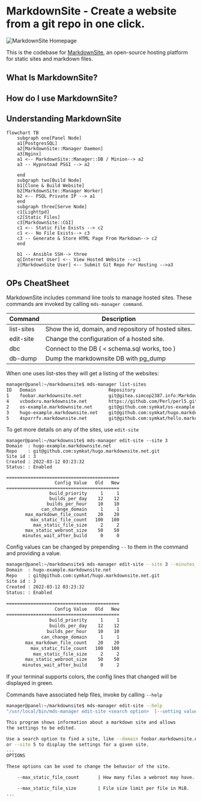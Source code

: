 # MarkdownSite - Create a website from a git repo in one click.

![MarkdownSite Homepage](https://markdownsite.com/img/markdownsite.jpg)

This is the codebase for [MarkdownSite](https://markdownsite.com/), an open-source hosting platform for static sites and markdown files.

## What Is MarkdownSite?



## How do I use MarkdownSite?



## Understanding MarkdownSite

```mermaid
flowchart TB
    subgraph one[Panel Node]
    a1[PostgresSQL]
    a2[MarkdownSite::Manager Daemon]
    a3[Nginx]
    a1 <-- MarkdownSite::Manager::DB / Minion--> a2
    a3 -- Hypnotoad PSGI --> a2

    end
    subgraph two[Build Node]
    b1[Clone & Build Website]
    b2[MarkdownSite::Manager Worker]
    b2 <-- PSQL Private IP --> a1
    end
    subgraph three[Serve Node]
    c1[Lighttpd]
    c2[Static Files]
    c3[MarkdownSite::CGI]
    c1 <-- Static File Exists --> c2
    c1 <-- No File Exists--> c3
    c3 -- Generate & Store HTML Page From Markdown--> c2  
    end

    b1 -- Ansible SSH--> three
    q[Internet User] <-- View Hosted Website -->c1
    z[MarkdownSite User] <-- Submit Git Repo For Hosting -->a3
```


## OPs CheatSheet

MarkdownSite includes command line tools to manage hosted sites.  These commands are invoked by calling `mds-manager command`.

| Command    | Description                                          |
| ---------- | ---------------------------------------------------- |
| list-sites | Show the id, domain, and repository of hosted sites. |
| edit-site  | Change the configuration of a hosted site.           |
| dbc        | Connect to the DB ( < schema.sql works, too )        |
| db-dump    | Dump the markdownsite DB with pg\_dump               |


When one uses list-stes they will get a listing of the websites:

```bash
manager@panel:~/markdownsite$ mds-manager list-sites
ID   Domain                           Repository
1    foobar.markdownsite.net          git@gitea.simcop2387.info:MarkdownSite/foobar.markdownsite.net.git
4    vcbodxru.markdownsite.net        https://github.com/Perl/perl5.git
2    os-example.markdownsite.net      git@github.com:symkat/os-example.markdownsite.com.git
3    hugo-example.markdownsite.net    git@github.com:symkat/hugo.markdownsite.net.git
5    4spxrrfv.markdownsite.net        git@github.com:symkat/hello.markdownsite.net.git
```

To get more details on any of the sites, use `edit-site`

```
manager@panel:~/markdownsite$ mds-manager edit-site --site 3
Domain  : hugo-example.markdownsite.net
Repo    : git@github.com:symkat/hugo.markdownsite.net.git
Site id : 3
Created : 2022-03-12 03:23:32
Status: : Enabled

==========================================
                  Config Value   Old   New
==========================================
                build_priority     1     1
                builds_per_day    12    12
               builds_per_hour    10    10
             can_change_domain     1     1
       max_markdown_file_count    20    20
         max_static_file_count   100   100
          max_static_file_size     2     2
       max_static_webroot_size    50    50
      minutes_wait_after_build     0     0
```

Config values can be changed by prepending `--` to them in the command and providing a value.

```bash
manager@panel:~/markdownsite$ mds-manager edit-site --site 3 --minutes_wait_after_build 2
Domain  : hugo-example.markdownsite.net
Repo    : git@github.com:symkat/hugo.markdownsite.net.git
Site id : 3
Created : 2022-03-12 03:23:32
Status: : Enabled

==========================================
                  Config Value   Old   New
==========================================
                build_priority     1     1
                builds_per_day    12    12
               builds_per_hour    10    10
             can_change_domain     1     1
       max_markdown_file_count    20    20
         max_static_file_count   100   100
          max_static_file_size     2     2
       max_static_webroot_size    50    50
      minutes_wait_after_build     0     2
```

If your terminal supports colors, the config lines that changed will be displayed in green.

Commands have associated help files, invoke by calling `--help`

```bash
manager@panel:~/markdownsite$ mds-manager edit-site --help
"/usr/local/bin/mds-manager edit-site <search option>  [--setting value]";

This program shows information about a markdown site and allows
the settings to be edited.

Use a search option to find a site, like --domain foobar.markdownsite.net,
or --site 5 to display the settings for a given site.
...
OPTIONS

These options can be used to change the behavior of the site.

    --max_static_file_count       | How many files a webroot may have.

    --max_static_file_size        | File size limit per file in MiB.
...
```


